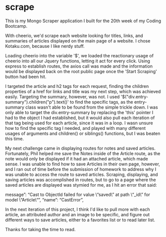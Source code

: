 # scrape


This is my Mongo Scraper application I built for the 20th week of my Coding Bootcamp.

With cheerio, we'd scrape each website looking for titles, links, and summaries of articles displayed on the main page of a website. I chose Kotaku.com, because I like nerdy stuff.

Loading cheerio into the variable '$', we loaded the reactionary usage of cheerio into all our Jquery functions, letting it act for every click. Using express to establish routes, the axios call was made and the information would be displayed back on the root public page once the 'Start Scraping' button had been hit. 

I targeted the article and h2 tags for each request, finding the children properties of a href for links and title was my next step, which was achieved easily. Targeting the summary, however, was not. I used '$("div.entry-summary").children("p").text()' to find the specific tags, as the entry-summary class wasn't able to be found from the simple trickle down. I was only able to target the div.entry-summary by replacing the 'this' pointer I had to the object I had established, but it would also pull each iteration of that tag being used for each article, since it was in a loop. I wasn unsure how to find the specific tag I needed, and played with many different usages of arguments and children() or siblings() functions, but I was beaten this time. 

My next challenge came in displaying routes for notes and saved articles. Fortunately, Phil helped me save the Notes inside of the Article route, as the note would only be displayed if it had an attached article, which made sense. I was unable to find how to save Articles in their own page, however, and I ran out of time before the submission of homework to address why I was unable to access the route to saved articles. Scraping, displaying, and saving articles was accomplished in routes, but to go to a page where the saved articles are displayed was stymied for me, as I hit an error that said: 

message”: “Cast to ObjectId failed for value \“saved\” at path \“_id\” for model \“Article\“”,
“name”: “CastError”,

In the next iteration of this project, I think I'd like to pull more with each article, an attributed author and an image to be specific, and figure out different ways to save articles, either to a favorites list or to read later list. 

Thanks for taking the time to read.